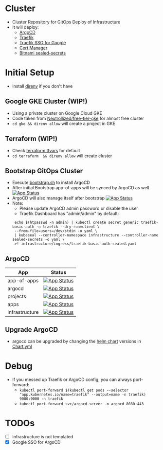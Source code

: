 # Cluster
- Cluster Repository for GitOps Deploy of Infrastructure
- It will deploy:
  - [ArgoCD](https://argo-cd.readthedocs.io/en/stable/) 
  - [Traefik](https://doc.traefik.io/traefik/) 
  - [Traefik SSO for Google](https://github.com/thomseddon/traefik-forward-auth) 
  - [Cert Manager](https://cert-manager.io/docs/) 
  - [Bitnami sealed-secrets](https://github.com/bitnami-labs/sealed-secrets) 

# Initial Setup
- Install [direnv](https://direnv.net/) if you don't have

## Google GKE Cluster (WIP!)
- Using a private cluster on Google Cloud GKE
- Code taken from [Neutrollized/free-tier-gke](https://github.com/Neutrollized/free-tier-gke) for almost free cluster
- `cd gke && direnv allow` will create a project in GKE

## Terraform (WIP!)
- Check [terraform.tfvars](./gke/terraform/terraform.tfvars) for default
- `cd terraform  && direnv allow` will create cluster


## Bootstrap GitOps Cluster
- Execute [bootstrap.sh](bootstrap/bootstrap.sh) to install ArgoCD
- After initial Bootstrap app-of-apps will be synced by ArgoCD as well [![App Status](https://argocd.robert-wiesner.de/api/badge?name=app-of-apps&revision=true)](https://argocd.robert-wiesner.de/applications/app-of-apps)
- ArgoCD will also manage itself after bootstrap [![App Status](https://argocd.robert-wiesner.de/api/badge?name=argocd&revision=true)](https://argocd.robert-wiesner.de/applications/argocd)
- Note: 
  - Please update ArgoCD admin password or disable the user
  - Traefik Dashboard has "admin/admin" by default:
  ```shell 
   echo $(htpasswd -n admin) | kubectl create secret generic traefik-basic-auth -n traefik --dry-run=client \
   --from-file=users=/dev/stdin -o yaml \
   | kubeseal --controller-namespace infrastructure --controller-name sealed-secrets -o yaml \
   >! infrastructure/ingress/traefik-basic-auth-sealed.yaml 
  ```
## ArgoCD

| **App**        | **Status** |
|----------------|------------|
| app-of-apps    |[![App Status](https://argocd.robert-wiesner.de/api/badge?name=app-of-apps&revision=true)](https://argocd.robert-wiesner.de/applications/app-of-apps)           |
| argocd         | [![App Status](https://argocd.robert-wiesner.de/api/badge?name=argocd&revision=true)](https://argocd.robert-wiesner.de/applications/argocd)     |
| projects       | [![App Status](https://argocd.robert-wiesner.de/api/badge?name=projects&revision=true)](https://argocd.robert-wiesner.de/applications/projects)     |
| apps           |     [![App Status](https://argocd.robert-wiesner.de/api/badge?name=apps&revision=true)](https://argocd.robert-wiesner.de/applications/apps)       |
| infrastructure |    [![App Status](https://argocd.robert-wiesner.de/api/badge?name=infrastructure&revision=true)](https://argocd.robert-wiesner.de/applications/infrastructure)     |
 

## Upgrade ArgoCD
- argocd can be upgraded by changing the [helm chart](https://artifacthub.io/packages/helm/argo/argocd) versions in [Chart.yml](bootstrap/argocd-app-of-apps/templates/argoCd.yaml)

# Debug
- If you messed up Traefik or ArgoCD config, you can always port-forward:
  - `kubectl port-forward $(kubectl get pods --selector "app.kubernetes.io/name=traefik" --output=name -n traefik) 9000:9000 -n traefik`
  - `kubectl port-forward svc/argocd-server -n argocd 8080:443`

# TODOs
- [ ] Infrastructure is not templated
- [X] Google SSO for ArgoCD